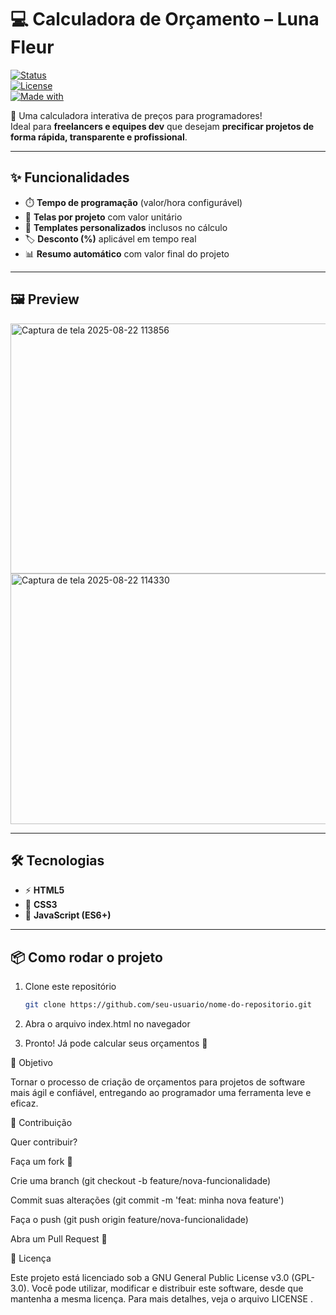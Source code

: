 # 💻 Calculadora de Orçamento – Luna Fleur  

[![Status](https://img.shields.io/badge/Status-Ativo-success)]()  
[![License](https://img.shields.io/badge/License-GPL--3.0-blue)]()  
[![Made with](https://img.shields.io/badge/Made%20with-HTML%2C%20CSS%20%26%20JS-orange)]()  

🚀 Uma calculadora interativa de preços para programadores!  
Ideal para **freelancers e equipes dev** que desejam **precificar projetos de forma rápida, transparente e profissional**.  

---

## ✨ Funcionalidades
- ⏱️ **Tempo de programação** (valor/hora configurável)  
- 📱 **Telas por projeto** com valor unitário  
- 🎨 **Templates personalizados** inclusos no cálculo  
- 🏷️ **Desconto (%)** aplicável em tempo real  
- 📊 **Resumo automático** com valor final do projeto  

---

## 🖼️ Preview

<img width="511" height="400" alt="Captura de tela 2025-08-22 113856" src="https://github.com/user-attachments/assets/0f888d4a-fdf6-4378-8cd5-8f8544a3d99f" />
<img width="511" height="401" alt="Captura de tela 2025-08-22 114330" src="https://github.com/user-attachments/assets/42324e74-767e-464f-b322-02cdd3f3bff2" />

---

## 🛠️ Tecnologias
- ⚡ **HTML5**  
- 🎨 **CSS3**  
- 🧩 **JavaScript (ES6+)**  

---

## 📦 Como rodar o projeto
1. Clone este repositório  
   ```bash
   git clone https://github.com/seu-usuario/nome-do-repositorio.git
2. Abra o arquivo index.html no navegador

3. Pronto! Já pode calcular seus orçamentos 🎉

🎯 Objetivo

Tornar o processo de criação de orçamentos para projetos de software mais ágil e confiável, entregando ao programador uma ferramenta leve e eficaz.

🤝 Contribuição

Quer contribuir?

Faça um fork 🍴

Crie uma branch (git checkout -b feature/nova-funcionalidade)

Commit suas alterações (git commit -m 'feat: minha nova feature')

Faça o push (git push origin feature/nova-funcionalidade)

Abra um Pull Request 🚀

📜 Licença

Este projeto está licenciado sob a GNU General Public License v3.0 (GPL-3.0).
Você pode utilizar, modificar e distribuir este software, desde que mantenha a mesma licença.
Para mais detalhes, veja o arquivo LICENSE
.
